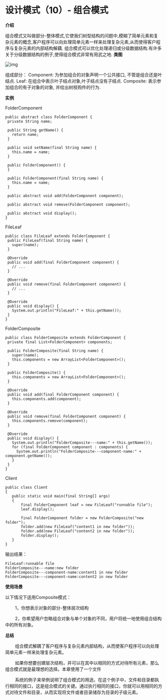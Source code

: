 # 设计模式（10）- 组合模式

**介绍**

组合模式又叫做部分-整体模式,它使我们树型结构的问题中,模糊了简单元素和复杂元素的概念,客户程序可以向处理简单元素一样来处理复杂元素,从而使得客户程序与复杂元素的内部结构解藕.
组合模式可以优化处理递归或分级数据结构.有许多关于分级数据结构的例子,使得组合模式非常有用武之地.
**类图**

![img](https://mmbiz.qpic.cn/mmbiz_png/eQPyBffYbuclbPXuxJd0icmPyqSnrnZvBPib5cvzAS69Okibs8TXoKBkCSZ5kiapM8lTLukTTMNXPmTHXSm9WHPGKQ/640?wx_fmt=gif&tp=webp&wxfrom=5&wx_lazy=1&wx_co=1)

组成部分：
Component: 为参加组合的对象声明一个公共接口, 不管是组合还是叶结点.
Leaf: 在组合中表示叶子结点对象,叶子结点没有子结点.
Composite: 表示参加组合的有子对象的对象, 并给出树枝购件的行为.

**实例**

FolderComponent

```
public abstract class FolderComponent {
 private String name;

 public String getName() {
   return name;
 }

 public void setName(final String name) {
   this.name = name;
 }

 public FolderComponent() {
 }

 public FolderComponent(final String name) {
   this.name = name;
 }

 public abstract void add(FolderComponent component);

 public abstract void remove(FolderComponent component);

 public abstract void display();
}
```

FileLeaf

```
public class FileLeaf extends FolderComponent {
 public FileLeaf(final String name) {
   super(name);
 }

 @Override
 public void add(final FolderComponent component) {
   // ...
 }

 @Override
 public void remove(final FolderComponent component) {
   // ...
 }

 @Override
 public void display() {
   System.out.println("FileLeaf:" + this.getName());
 }
}
```

FolderComposite

```
public class FolderComposite extends FolderComponent {
 private final List<FolderComponent> components;

 public FolderComposite(final String name) {
   super(name);
   this.components = new ArrayList<FolderComponent>();
 }

 public FolderComposite() {
   this.components = new ArrayList<FolderComponent>();
 }

 @Override
 public void add(final FolderComponent component) {
   this.components.add(component);
 }

 @Override
 public void remove(final FolderComponent component) {
   this.components.remove(component);
 }

 @Override
 public void display() {
   System.out.println("FolderComposite---name:" + this.getName());
   for (final FolderComponent component : components) {
     System.out.println("FolderComposite---component-name:" + component.getName());
   }
 }
}
```

Client

```
public class Client
{
   public static void main(final String[] args)
   {
       final FolderComponent leaf = new FileLeaf("runnable file");
       leaf.display();

       final FolderComponent folder = new FolderComposite("new folder");
       folder.add(new FileLeaf("content1 in new folder"));
       folder.add(new FileLeaf("content2 in new folder"));
       folder.display();
   }
}
```

输出结果：

```
FileLeaf:runnable file
FolderComposite---name:new folder
FolderComposite---component-name:content1 in new folder
FolderComposite---component-name:content2 in new folder
```

**使用场景**

以下情况下适用Composite模式：

        1，你想表示对象的部分-整体层次结构

        2，你希望用户忽略组合对象与单个对象的不同，用户将统一地使用组合结构中的所有对象。

**总结**

        组合模式解耦了客户程序与复杂元素内部结构，从而使客户程序可以向处理简单元素一样来处理复杂元素。

        如果你想要创建层次结构，并可以在其中以相同的方式对待所有元素，那么组合模式就是最理想的选择。本章使用了一个文件

        系统的例子来举例说明了组合模式的用途。在这个例子中，文件和目录都执行相同的接口，这是组合模式的关键。通过执行相同的接口，你就可以用相同的方式对待文件和目录，从而实现将文件或者目录储存为目录的子级元素。



